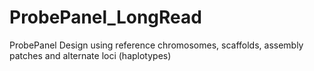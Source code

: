 # ProbePanel_LongRead
ProbePanel Design using reference chromosomes, scaffolds, assembly patches and alternate loci (haplotypes)
